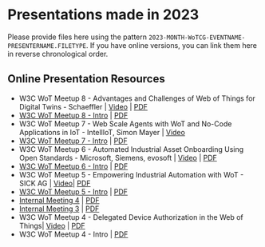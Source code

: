# Presentations made in 2023

Please provide files here using the pattern `2023-MONTH-WoTCG-EVENTNAME-PRESENTERNAME.FILETYPE`. 
If you have online versions, you can link them here in reverse chronological order.

## Online Presentation Resources

- W3C WoT Meetup 8 - Advantages and Challenges of Web of Things for Digital Twins - Schaeffler | [Video](https://www.youtube.com/watch?v=kPfdqGYvBVM) | [PDF](./2023-05-WoTCG-Meetup8-Kuestner_Schaeffler.pdf)
- [W3C WoT Meetup 8 - Intro](https://docs.google.com/presentation/d/1j1trj42kzy7FWaYR3xne39Ic_PJqjszjEmXIww7x_qU/edit?usp=sharing) | [PDF](./2023-05-WoTCG-Meetup8-AguzziKorkan.pdf)
- W3C WoT Meetup 7 - Web Scale Agents with WoT and No-Code Applications in IoT - IntellIoT, Simon Mayer | [Video](https://www.youtube.com/watch?v=iqNX9DgFaBM)
- [W3C WoT Meetup 7 - Intro](https://docs.google.com/presentation/d/1Sqr3uJ_6lLoOGJ9z6Uttg5akKNZcB945yaponz26Uz0/edit?usp=sharing) | [PDF](./2023-04-WoTCG-Meetup7-AguzziKorkan.pdf)
- W3C WoT Meetup 6 - Automated Industrial Asset Onboarding Using Open Standards - Microsoft, Siemens, evosoft | [Video](https://youtu.be/xFnrWOeh3pc) | [PDF](./2023-04-WoTCG-Meetup6-Siemens-Microsoft.pdf)
- [W3C WoT Meetup 6 - Intro](https://docs.google.com/presentation/d/1mIqp21oQg92ZrPttWJeM9iE1QcV-JPMcJyY37a9N-bc/edit?usp=sharing) | [PDF](./2023-04-WoTCG-Meetup6-AguzziKorkan.pdf)
- W3C WoT Meetup 5 - Empowering Industrial Automation with WoT - SICK AG | [Video](https://youtu.be/SIKMbxLJXow)| [PDF](./2023-03-WoTCG-Meetup5-Held_SICK.pdf)
- [W3C WoT Meetup 5 - Intro](https://docs.google.com/presentation/d/1LsE6-5ZQ5h_rt2W1zvAE1cVsdrlKCgb4Cf9i2RFYnkk/edit?usp=sharing) | [PDF](2023-03-WoTCG-Meetup5-AguzziKorkan.pdf)
- [Internal Meeting 4](https://docs.google.com/presentation/d/1q6L3SPLLJLk5VMNACx-YcP1kShtYr7IU7AGj9WrXw98/edit?usp=sharing) | [PDF](./2023-03-WoTCG-InternalMeeting4-AguzziKorkan.pdf)
- [Internal Meeting 3](https://docs.google.com/presentation/d/1RnpC2sG2r37CBkdHPqcJQ_UcEsznGdYxPFAoWv-1RC0/edit?usp=sharing) | [PDF](2023-02-WoTCG-InternalMeeting3-AguzziKorkan.pdf)
- W3C WoT Meetup 4 - Delegated Device Authorization in the Web of Things| [Video](https://youtu.be/WcCUyn9RUqw) | [PDF](./2023-02-WoTCG-Meetup4-Romann.pdf)
- W3C WoT Meetup 4 - Intro | [PDF](./2023-02-WoTCG-Meetup4-AguzziKorkan.pdf)